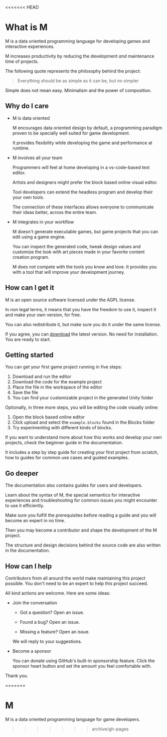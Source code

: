 <<<<<<< HEAD
# What is M

M is a data oriented programming language for developing games and interactive
experiences.

M increases productivity by reducing the development *and* maintenance time of
projects.

The following quote represents the philosophy behind the project:

> Everything should be as simple as it can be, but no simpler

Simple does not mean easy. Minimalism and the power of composition.

## Why do I care

* M is data oriented

  M encourages data oriented design by default, a programming paradigm proven to
  be specially well suited for game development.

  It provides flexibility while developing the game and performance at runtime.

* M involves all your team

  Programmers will feel at home developing in a vs-code-based text editor.

  Artists and designers might prefer the block based online visual editor.

  Tool developers can extend the headless program and develop their your own
  tools.

  The connection of these interfaces allows everyone to communicate their ideas
  better, across the entire team.

* M integrates in your workflow

  M doesn't generate executable games, but game projects that you can edit using
  a game engine.

  You can inspect the generated code, tweak design values and customize the look
  with art pieces made in your favorite content creation program.

  M does not compete with the tools you know and love. It provides you with a
  tool that will improve your development journey.

## How can I get it

M is an open source software licensed under the AGPL license.

In non legal terms, it means that you have the freedom to use it, inspect it and
make your own version, for free.

You can also redistribute it, but make sure you do it under the same license.

If you agree, you can [download] the latest version. No need for installation. You
are ready to start.

## Getting started

You can get your first game project running in five steps:

1. Download and run the editor
2. Download the code for the example project
3. Place the file in the workspace of the editor
4. Save the file
5. You can find your customizable project in the generated Unity folder

Optionally, in three more steps, you will be editing the code visually online:

1. Open the block based online editor
2. Click upload and select the `example.blocks` found in the Blocks folder
3. Try experimenting with different kinds of blocks.

If you want to understand more about how this works and develop your own
projects, check the beginner guide in the documentation.

It includes a step by step guide for creating your first project from scratch,
how to guides for common use cases and guided examples.

## Go deeper

The documentation also contains guides for users and developers.

Learn about the syntax of M, the special semantics for interactive experiences
and troubleshooting for common issues you might encounter to use it efficiently.

Make sure you fulfill the prerequisites before reading a guide and you will
become an expert in no time.

Then you may become a contributor and shape the development of the M project.

The structure and design decisions behind the source code are also written in
the documentation.

## How can I help

Contributors from all around the world make maintaining this project possible.
You don't need to be an expert to help this project succeed.

All kind actions are welcome. Here are some ideas:

* Join the conversation

  * Got a question? Open an issue.

  * Found a bug? Open an issue.

  * Missing a feature? Open an issue.

  We will reply to your suggestions.

* Become a sponsor

  You can donate using GitHub's built-in sponsorship feature. Click the sponsor
  heart button and set the amount you feel comfortable with.

Thank you.

[download]: https://github.com/martin-azpillaga/M/releases/latest/download/m-0.0.0.AppImage
=======
# M

M is a data oriented programming language for game developers.
>>>>>>> archive/gh-pages
